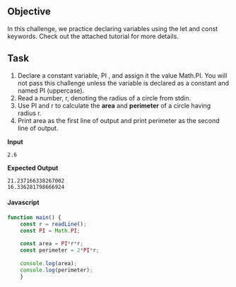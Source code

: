 ## Objective
In this challenge, we practice declaring variables using the let and const keywords. Check out the attached tutorial for more details.
## Task

1. Declare a constant variable, PI , and assign it the value Math.PI. You will not pass this challenge unless the variable is declared as a constant and named PI (uppercase).
2. Read a number, r, denoting the radius of a circle from stdin.
3. Use PI and r to calculate the **area** and **perimeter** of a circle having radius r.
4. Print area as the first line of output and print perimeter as the second line of output.

**Input**
```
2.6
```

**Expected Output**
```
21.237166338267002
16.336281798666924
```

#### Javascript

```javascript
function main() {
    const r = readLine();
    const PI = Math.PI;
    
    const area = PI*r*r;
    const perimeter = 2*PI*r;
    
    console.log(area);
    console.log(perimeter);
    }
```

